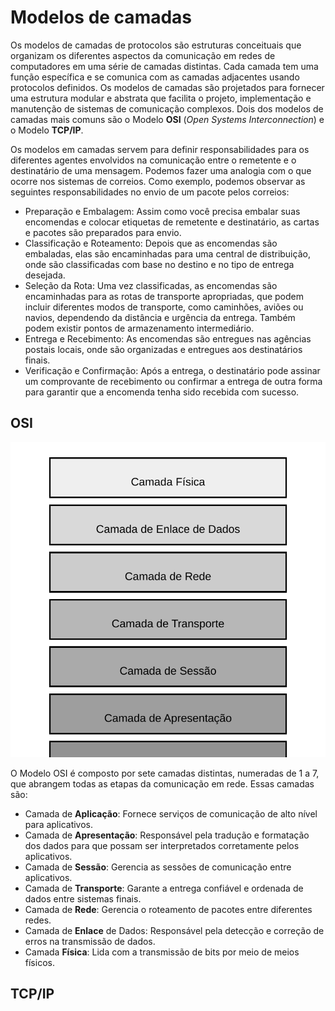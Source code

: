 

# Modelos de camadas

Os modelos de camadas de protocolos são estruturas conceituais que organizam os diferentes aspectos da comunicação em redes de computadores em uma série de camadas distintas. Cada camada tem uma função específica e se comunica com as camadas adjacentes usando protocolos definidos. Os modelos de camadas são projetados para fornecer uma estrutura modular e abstrata que facilita o projeto, implementação e manutenção de sistemas de comunicação complexos. Dois dos modelos de camadas mais comuns são o Modelo **OSI** (*Open Systems Interconnection*) e o Modelo **TCP/IP**.

Os modelos em camadas servem para definir responsabilidades para os diferentes agentes envolvidos na comunicação entre o remetente e o destinatário de uma mensagem. Podemos fazer uma analogia com o que ocorre nos sistemas de correios. Como exemplo, podemos observar as seguintes responsabilidades no envio de um pacote pelos correios:

- Preparação e Embalagem: Assim como você precisa embalar suas encomendas e colocar etiquetas de remetente e destinatário, as cartas e pacotes são preparados para envio.
- Classificação e Roteamento: Depois que as encomendas são embaladas, elas são encaminhadas para uma central de distribuição, onde são classificadas com base no destino e no tipo de entrega desejada.
- Seleção da Rota: Uma vez classificadas, as encomendas são encaminhadas para as rotas de transporte apropriadas, que podem incluir diferentes modos de transporte, como caminhões, aviões ou navios, dependendo da distância e urgência da entrega. Também podem existir pontos de armazenamento intermediário.
- Entrega e Recebimento: As encomendas são entregues nas agências postais locais, onde são organizadas e entregues aos destinatários finais.
- Verificação e Confirmação: Após a entrega, o destinatário pode assinar um comprovante de recebimento ou confirmar a entrega de outra forma para garantir que a encomenda tenha sido recebida com sucesso.


## OSI

![](./images/camadas.svg)

O Modelo OSI é composto por sete camadas distintas, numeradas de 1 a 7, que abrangem todas as etapas da comunicação em rede. Essas camadas são:

- Camada de **Aplicação**: Fornece serviços de comunicação de alto nível para aplicativos.
- Camada de **Apresentação**: Responsável pela tradução e formatação dos dados para que possam ser interpretados corretamente pelos aplicativos.
- Camada de **Sessão**: Gerencia as sessões de comunicação entre aplicativos.
- Camada de **Transporte**: Garante a entrega confiável e ordenada de dados entre sistemas finais.
- Camada de **Rede**: Gerencia o roteamento de pacotes entre diferentes redes.
- Camada de **Enlace** de Dados: Responsável pela detecção e correção de erros na transmissão de dados.
- Camada **Física**: Lida com a transmissão de bits por meio de meios físicos.






## TCP/IP